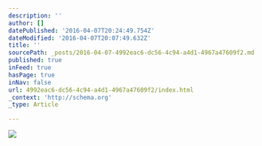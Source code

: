 ```yaml
---
description: ''
author: []
datePublished: '2016-04-07T20:24:49.754Z'
dateModified: '2016-04-07T20:07:49.632Z'
title: ''
sourcePath: _posts/2016-04-07-4992eac6-dc56-4c94-a4d1-4967a47609f2.md
published: true
inFeed: true
hasPage: true
inNav: false
url: 4992eac6-dc56-4c94-a4d1-4967a47609f2/index.html
_context: 'http://schema.org'
_type: Article

---
```

![](https://the-grid-user-content.s3-us-west-2.amazonaws.com/e14a4496-1391-4041-9c05-e649fbdde699.png)